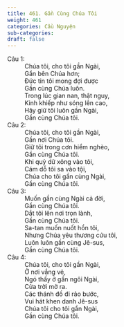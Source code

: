 ```yaml
---
title: 461. Gần Cùng Chúa Tôi
weight: 461
categories: Cầu Nguyện
sub-categories: 
draft: false
---
```

<dl><dt>Câu 1:</dt><dd data-verse="1">Chúa tôi, cho tôi gần Ngài, <br/>Gần bên Chúa hơn; <br/>Đức tin tôi mong đợi được <br/>Gần cùng Chúa luôn. <br/>Trong lúc gian nan, thật nguy, <br/>Kinh khiếp như sóng lên cao, <br/>Hãy giữ tôi luôn gần Ngài, <br/>Gần cùng Chúa tôi. </dd><dt>Câu 2:</dt><dd data-verse="2">Chúa tôi, cho tôi gần Ngài, <br/>Gần nơi Chúa tôi. <br/>Giữ tôi trong cơn hiểm nghèo, <br/>Gần cùng Chúa tôi. <br/>Khi quỷ dữ xông vào tôi, <br/>Cám dỗ tôi sa vào tội, <br/>Chúa cho tôi gần cùng Ngài, <br/>Gần cùng Chúa tôi. </dd><dt>Câu 3:</dt><dd data-verse="3">Muốn gần cùng Ngài cả đời, <br/>Gần cùng Chúa tôi. <br/>Dắt tôi lên nơi trọn lành, <br/>Gần cùng Chúa tôi. <br/>Sa-tan muốn nuốt hồn tôi, <br/>Nhưng Chúa yêu thương cứu tôi, <br/>Luôn luôn gần cùng Jê-sus, <br/>Gần cùng Chúa tôi. </dd><dt>Câu 4:</dt><dd data-verse="4">Chúa tôi, cho tôi gần Ngài, <br/>Ở nơi vắng vẻ, <br/>Ngó thấy ở gần ngôi Ngài, <br/>Cửa trời mở ra. <br/>Các thánh đồ đi rảo bước, <br/>Vui hát khen danh Jê-sus <br/>Chúa tôi cho tôi gần Ngài, <br/>Gần cùng Chúa tôi. </dd></dl>